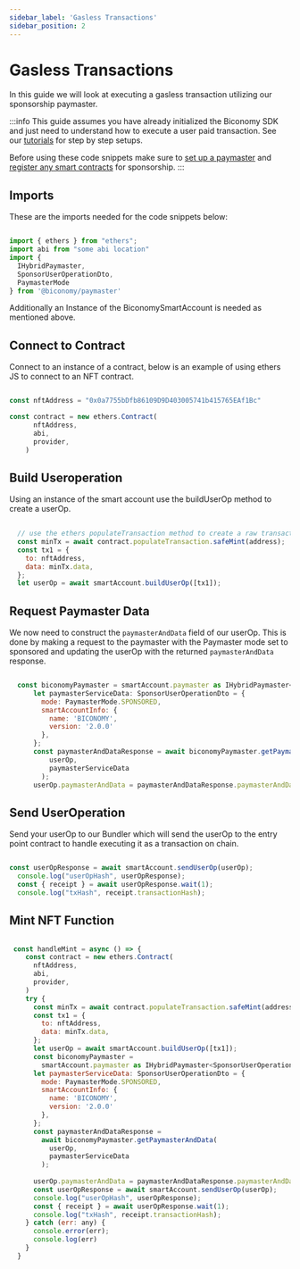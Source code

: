 ```yaml
---
sidebar_label: 'Gasless Transactions'
sidebar_position: 2
---
```


# Gasless Transactions

In this guide we will look at executing a gasless transaction utilizing our sponsorship paymaster.

:::info
This guide assumes you have already initialized the Biconomy SDK and just need to understand how to execute a user paid transaction. See our [tutorials](/category/tutorials) for step by step setups. 

Before using these code snippets make sure to [set up a paymaster](/dashboard/paymaster) and [register any smart contracts](/dashboard/paymasterPolicies) for sponsorship.
:::


## Imports

These are the imports needed for the code snippets below: 

```javascript

import { ethers } from "ethers";
import abi from "some abi location"
import { 
  IHybridPaymaster, 
  SponsorUserOperationDto,
  PaymasterMode
} from '@biconomy/paymaster'

```

Additionally an Instance of the BiconomySmartAccount is needed as mentioned above.

## Connect to Contract

Connect to an instance of a contract, below is an example of using ethers JS to connect to an NFT contract.

```javascript

const nftAddress = "0x0a7755bDfb86109D9D403005741b415765EAf1Bc"

const contract = new ethers.Contract(
      nftAddress,
      abi,
      provider,
    )

```

## Build Useroperation

Using an instance of the smart account use the buildUserOp method to create a userOp. 

```javascript
  
  // use the ethers populateTransaction method to create a raw transaction
  const minTx = await contract.populateTransaction.safeMint(address);
  const tx1 = {
    to: nftAddress,
    data: minTx.data,
  };
  let userOp = await smartAccount.buildUserOp([tx1]);

```

## Request Paymaster Data

We now need to construct the `paymasterAndData` field of our userOp. This is done by making a request to the paymaster with the Paymaster mode set to sponsored and updating the userOp with the returned `paymasterAndData` response. 

```javascript

  const biconomyPaymaster = smartAccount.paymaster as IHybridPaymaster<SponsorUserOperationDto>;
      let paymasterServiceData: SponsorUserOperationDto = {
        mode: PaymasterMode.SPONSORED,
        smartAccountInfo: {
          name: 'BICONOMY',
          version: '2.0.0'
        },
      };
      const paymasterAndDataResponse = await biconomyPaymaster.getPaymasterAndData(
          userOp,
          paymasterServiceData
        ); 
      userOp.paymasterAndData = paymasterAndDataResponse.paymasterAndData;

```

## Send UserOperation

Send your userOp to our Bundler which will send the userOp to the entry point contract to handle executing it as a transaction on chain. 

```javascript

const userOpResponse = await smartAccount.sendUserOp(userOp);
  console.log("userOpHash", userOpResponse);
  const { receipt } = await userOpResponse.wait(1);
  console.log("txHash", receipt.transactionHash);

```

## Mint NFT Function

```javascript

 const handleMint = async () => {
    const contract = new ethers.Contract(
      nftAddress,
      abi,
      provider,
    )
    try {
      const minTx = await contract.populateTransaction.safeMint(address);
      const tx1 = {
        to: nftAddress,
        data: minTx.data,
      };
      let userOp = await smartAccount.buildUserOp([tx1]);
      const biconomyPaymaster =
        smartAccount.paymaster as IHybridPaymaster<SponsorUserOperationDto>;
      let paymasterServiceData: SponsorUserOperationDto = {
        mode: PaymasterMode.SPONSORED,
        smartAccountInfo: {
          name: 'BICONOMY',
          version: '2.0.0'
        },
      };
      const paymasterAndDataResponse =
        await biconomyPaymaster.getPaymasterAndData(
          userOp,
          paymasterServiceData
        );
        
      userOp.paymasterAndData = paymasterAndDataResponse.paymasterAndData;
      const userOpResponse = await smartAccount.sendUserOp(userOp);
      console.log("userOpHash", userOpResponse);
      const { receipt } = await userOpResponse.wait(1);
      console.log("txHash", receipt.transactionHash);
    } catch (err: any) {
      console.error(err);
      console.log(err)
    }
  }

```